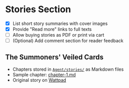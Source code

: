 # Stories Section

- [x] List short story summaries with cover images
- [x] Provide "Read more" links to full texts
- [ ] Allow buying stories as PDF or print via cart
- [ ] (Optional) Add comment section for reader feedback

## The Summoners' Veiled Cards

- Chapters stored in [`Agent/stories/`](../stories) as Markdown files
- Sample chapter: [chapter-1.md](../stories/chapter-1.md)
- Original story on [Wattpad](https://www.wattpad.com/1528766096-the-summoners%27-veiled-cards-chapter-1-the-fire-in)
